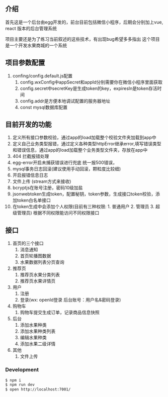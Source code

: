 ## 介绍
首先这是一个后台由egg开发的，前台目前包括微信小程序，后期会分别加上vue, react 版本的后台管理系统

项目主要还是为了练习当前叙述的这些技术，有出现bug希望多多指出
这个项目是一个开发水果商城的一个系统

## 项目参数配置
1. confing/config.default.js配置
    1. config.wxConfig中appSecret和appId分别需要你在微信小程序里面获取
    2. config.secret中secretKey是生成token的key，expiresIn是token存活时间
    3. config.addr是方便本地调试配置的服务器地址
    4. const mysql数据库配置

## 目前开发的功能
1. 定义所有接口参数校验，通过app的load加载整个校验文件夹加载到app中
2. 定义自己业务类型报错，通过定义各种类型httpError继承error,填写错误类型和错误信息，通过app的load加载整个业务类型文件夹，存放在app中
3. 404 拦截报错处理
4. egg-error开启未捕获错误进行兜底 统一报500错误，
5. mysql事务日志回滚(建议使用手动回滚，颗粒度比较细)
6. 开启报错信息日志
7. 文件上传 (stream方式来接收)
8. bcryptjs在账号注册，密码10级加盐
9. jsonwebtoken生成token，配置秘钥，token参数，生成接口token校验，添加token白名单接口
10. 在token生成中会添加个人权限(目前有三种权限: 1. 普通用户 2. 管理员 3. 超级管理员) 根据不同权限能访问不同权限接口


## 接口
1. 首页的三个接口
    1. 消息通知
    2. 首页轮播图数据
    3. 水果数据列表分页查询
2. 推荐页
    1. 推荐页水果分类列表
    2. 推荐页水果详情页
3. 用户
    1. 注册
    2. 登录(wx: openId登录 后台账号：用户名&密码登录)
4. 购物车
    1. 购物车提交生成订单，记录商品信息快照
4. 后台
    1. 添加水果种类
    2. 添加水果种类列表
    3. 编辑水果种类
    4. 添加水果二级详情
5. 其他
    1. 文件上传


### Development

```bash
$ npm i
$ npm run dev
$ open http://localhost:7001/
```